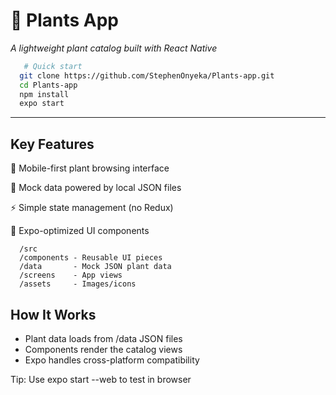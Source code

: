 # 🌱 Plants App  

_A lightweight plant catalog built with React Native_  

```bash
   # Quick start
  git clone https://github.com/StephenOnyeka/Plants-app.git
  cd Plants-app
  npm install
  expo start
```

---

## Key Features
📱 Mobile-first plant browsing interface

🌿 Mock data powered by local JSON files

⚡ Simple state management (no Redux)

🎨 Expo-optimized UI components

```
  /src
  /components - Reusable UI pieces
  /data       - Mock JSON plant data
  /screens    - App views
  /assets     - Images/icons
```
## How It Works
- Plant data loads from /data JSON files
- Components render the catalog views
- Expo handles cross-platform compatibility

Tip: Use expo start --web to test in browser

